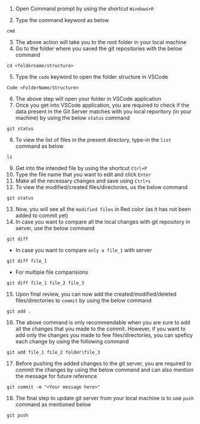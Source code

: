 1. Open Command prompt by using the shortcut `Windows+R`

2. Type the command keyword as below
```
cmd
```

3. The above action will take you to the root folder in your local machine
4. Go to the folder where you saved the git repositories with the below command
```
cd <foldername/structure>
```

5. Type the `code` keyword to open the folder structure in VSCode
```
Code <FolderName/Structure>
```
6. The above step will open your folder in VSCode application
7. Once you get into VSCode application, you are required to check if the data present in the Git Server matches with you local reporitory (in your machine) by using the below `status` command
```
git status
```
8. To view the list of files in the present directory, type-in the `list` command as below
```
ls
```
9. Get into the intended file by using the shortcut `Ctrl+P`
10. Type the file name that you want to edit and click `Enter`
11. Make all the necessary changes and save using `Ctrl+s`
12. To view the modified/created files/directories, us the below command
```
git status
```
13. Now, you will see all the `modified files` in Red color (as it has not been added to commit yet)
14. In case you want to compare all the local changes with git repository in server, use the below command
```
git diff
```

*   In case you want to compare `only a file_1` with server

```
git diff file_1
```

* For multiple file comparisions

```
git diff file_1 file_2 file_3
```
15. Upon final review, you can now add the created/modified/deleted files/directories to `commit` by using the below command
```
git add .
```
16. The above command is only recommendable when you are sure to add all the changes that you made to the commit. However, if you want to add only the changes you made to few files/directories, you can speficy each change by using the following command
```
git add file_1 file_2 folder\file_3
```
17. Before pushing the added changes to the git server, you are required to commit the changes by using the below command and can also mention the message for future reference
```
git commit -m "<Your message here>"
```
18. The final step to update git server from your local machine is to use `push` command as mentioned below
```
git push
```

